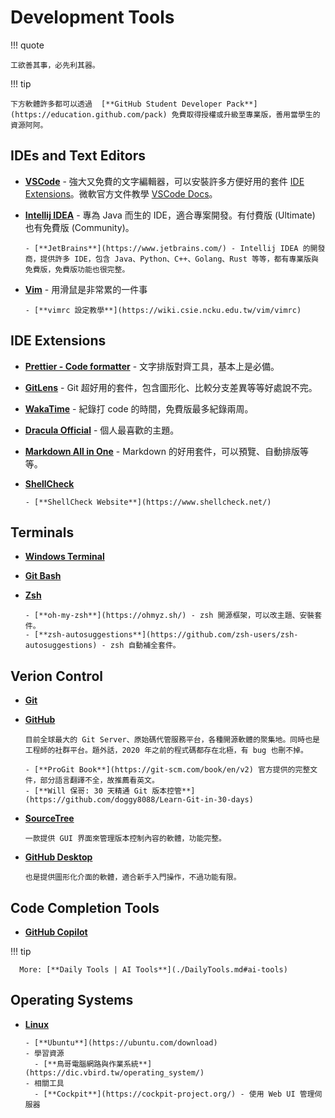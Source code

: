 # Development Tools

!!! quote

    工欲善其事，必先利其器。

!!! tip

    下方軟體許多都可以透過  [**GitHub Student Developer Pack**](https://education.github.com/pack) 免費取得授權或升級至專業版，善用當學生的資源阿阿。

## IDEs and Text Editors

- [**VSCode**](https://code.visualstudio.com/) - 強大又免費的文字編輯器，可以安裝許多方便好用的套件 [IDE Extensions](#ide-extensions)。微軟官方文件教學 [VSCode Docs](https://code.visualstudio.com/docs)。

- [**Intellij IDEA**](https://www.jetbrains.com/idea/) - 專為 Java 而生的 IDE，適合專案開發。有付費版 (Ultimate) 也有免費版 (Community)。

      - [**JetBrains**](https://www.jetbrains.com/) - Intellij IDEA 的開發商，提供許多 IDE，包含 Java、Python、C++、Golang、Rust 等等，都有專業版與免費版，免費版功能也很完整。

- [**Vim**](https://www.vim.org/) - 用滑鼠是非常累的一件事

      - [**vimrc 設定教學**](https://wiki.csie.ncku.edu.tw/vim/vimrc)

## IDE Extensions

- [**Prettier - Code formatter**](https://prettier.io/) - 文字排版對齊工具，基本上是必備。

- [**GitLens**](https://www.gitkraken.com/gitlens) - Git 超好用的套件，包含圖形化、比較分支差異等等好處說不完。

- [**WakaTime**](https://wakatime.com/) - 紀錄打 code 的時間，免費版最多紀錄兩周。

- [**Dracula Official**](https://marketplace.visualstudio.com/items?itemName=dracula-theme.theme-dracula) - 個人最喜歡的主題。

- [**Markdown All in One**](https://marketplace.visualstudio.com/items?itemName=yzhang.markdown-all-in-one) - Markdown 的好用套件，可以預覽、自動排版等等。

- [**ShellCheck**](https://marketplace.visualstudio.com/items?itemName=timonwong.shellcheck)

      - [**ShellCheck Website**](https://www.shellcheck.net/)

## Terminals

- [**Windows Terminal**](https://www.microsoft.com/zh-tw/p/windows-terminal/9n0dx20hk701)
- [**Git Bash**](https://git-scm.com/downloads)
- [**Zsh**](https://www.zsh.org/)

      - [**oh-my-zsh**](https://ohmyz.sh/) - zsh 開源框架，可以改主題、安裝套件。
      - [**zsh-autosuggestions**](https://github.com/zsh-users/zsh-autosuggestions) - zsh 自動補全套件。

## Verion Control

- [**Git**](https://gitforwindows.org/)

- [**GitHub**](https://github.com/)

      目前全球最大的 Git Server、原始碼代管服務平台，各種開源軟體的聚集地。同時也是工程師的社群平台。題外話，2020 年之前的程式碼都存在北極，有 bug 也刪不掉。

      - [**ProGit Book**](https://git-scm.com/book/en/v2) 官方提供的完整文件，部分語言翻譯不全，故推薦看英文。
      - [**Will 保哥: 30 天精通 Git 版本控管**](https://github.com/doggy8088/Learn-Git-in-30-days)

- [**SourceTree**](https://www.sourcetreeapp.com/)

      一款提供 GUI 界面來管理版本控制內容的軟體，功能完整。

- [**GitHub Desktop**](https://desktop.github.com/)

      也是提供圖形化介面的軟體，適合新手入門操作，不過功能有限。

## Code Completion Tools

- [**GitHub Copilot**](https://github.com/features/copilot)

!!! tip

      More: [**Daily Tools | AI Tools**](./DailyTools.md#ai-tools)

## Operating Systems

- [**Linux**](https://github.com/torvalds/linux)

      - [**Ubuntu**](https://ubuntu.com/download)
      - 學習資源
        - [**鳥哥電腦網路與作業系統**](https://dic.vbird.tw/operating_system/)
      - 相關工具
        - [**Cockpit**](https://cockpit-project.org/) - 使用 Web UI 管理伺服器

